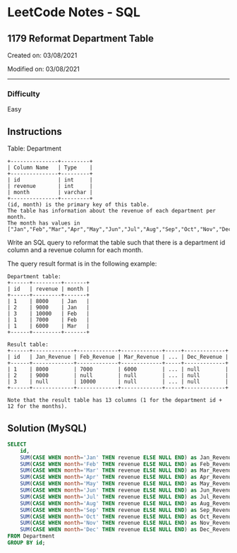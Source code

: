 # LeetCode Notes - SQL

## 1179 Reformat Department Table

Created on: 03/08/2021

Modified on: 03/08/2021

---

### Difficulty

Easy

## Instructions

Table: Department

```
+---------------+---------+
| Column Name   | Type    |
+---------------+---------+
| id            | int     |
| revenue       | int     |
| month         | varchar |
+---------------+---------+
(id, month) is the primary key of this table.
The table has information about the revenue of each department per month.
The month has values in ["Jan","Feb","Mar","Apr","May","Jun","Jul","Aug","Sep","Oct","Nov","Dec"].
```

Write an SQL query to reformat the table such that there is a department id column and a revenue column for each month.

The query result format is in the following example:

```
Department table:
+------+---------+-------+
| id   | revenue | month |
+------+---------+-------+
| 1    | 8000    | Jan   |
| 2    | 9000    | Jan   |
| 3    | 10000   | Feb   |
| 1    | 7000    | Feb   |
| 1    | 6000    | Mar   |
+------+---------+-------+

Result table:
+------+-------------+-------------+-------------+-----+-------------+
| id   | Jan_Revenue | Feb_Revenue | Mar_Revenue | ... | Dec_Revenue |
+------+-------------+-------------+-------------+-----+-------------+
| 1    | 8000        | 7000        | 6000        | ... | null        |
| 2    | 9000        | null        | null        | ... | null        |
| 3    | null        | 10000       | null        | ... | null        |
+------+-------------+-------------+-------------+-----+-------------+

Note that the result table has 13 columns (1 for the department id + 12 for the months).
```

## Solution (MySQL)

``` sql
SELECT 
    id,
    SUM(CASE WHEN month='Jan' THEN revenue ELSE NULL END) as Jan_Revenue,
    SUM(CASE WHEN month='Feb' THEN revenue ELSE NULL END) as Feb_Revenue,
    SUM(CASE WHEN month='Mar' THEN revenue ELSE NULL END) as Mar_Revenue,
    SUM(CASE WHEN month='Apr' THEN revenue ELSE NULL END) as Apr_Revenue,
    SUM(CASE WHEN month='May' THEN revenue ELSE NULL END) as May_Revenue,
    SUM(CASE WHEN month='Jun' THEN revenue ELSE NULL END) as Jun_Revenue,
    SUM(CASE WHEN month='Jul' THEN revenue ELSE NULL END) as Jul_Revenue,
    SUM(CASE WHEN month='Aug' THEN revenue ELSE NULL END) as Aug_Revenue,
    SUM(CASE WHEN month='Sep' THEN revenue ELSE NULL END) as Sep_Revenue,
    SUM(CASE WHEN month='Oct' THEN revenue ELSE NULL END) as Oct_Revenue,
    SUM(CASE WHEN month='Nov' THEN revenue ELSE NULL END) as Nov_Revenue,
    SUM(CASE WHEN month='Dec' THEN revenue ELSE NULL END) as Dec_Revenue
FROM Department
GROUP BY id;
```